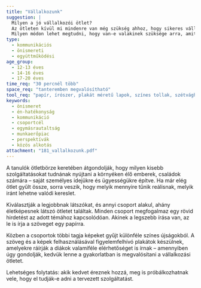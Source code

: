 ```yaml
---
title: "Vállalkozunk"
suggestion: | 
  Milyen a jó vállalkozói ötlet?
  Az ötleten kívül mi mindenre van még szükség ahhoz, hogy sikeres vállalkozók lehessünk?
  Milyen módon lehet megtudni, hogy van-e valakinek szüksége arra, amit mi tudunk nyújtani?
type:
  - kommunikációs
  - önismereti
  - együttműködési
age_group:
  - 12-13 éves
  - 14-16 éves
  - 17-20 éves
time_req: "30 percnél több"
space_req: "tanteremben megvalósítható"
tool_req: "papír, írószer, plakát méretű lapok, színes tollak, szétvágható magazinok, ollók, ragasztó"
keywords: 
  - önismeret
  - én-hatékonyság
  - kommunikáció
  - csoportcél
  - egymásrautaltság
  - munkaerőpiac
  - perspektívák
  - közös alkotás
attachment: "181_vallalkozunk.pdf"
---
```


A tanulók ötletbörze keretében átgondolják, hogy milyen kisebb szolgáltatásokat tudnának nyújtani a környéken élő emberek, családok számára – saját személyes idejükre és ügyességükre építve. Ha már elég ötlet gyűlt össze, sorra veszik, hogy melyik mennyire tűnik reálisnak, melyik iránt lehetne valódi kereslet.

Kiválasztják a legjobbnak látszókat, és annyi csoport alakul, ahány életképesnek látszó ötletet találtak. Minden csoport megfogalmaz egy rövid hirdetést az adott témához kapcsolódóan. Akinek a legszebb írása van, az le is írja a szöveget egy papírra.

Közben a csoportok többi tagja képeket gyűjt különféle színes újságokból. A szöveg és a képek felhasználásával figyelemfelhívó plakátok készülnek, amelyekre ráírják a diákok valamiféle elérhetőséget is írnak – amennyiben úgy gondolják, kedvük lenne a gyakorlatban is megvalósítani a vállalkozási ötletet.

Lehetséges folytatás: akik kedvet éreznek hozzá, meg is próbálkozhatnak vele, hogy el tudják-e adni a tervezett szolgáltatást.
  
  
